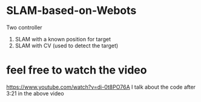 # SLAM-based-on-Webots
Two controller 
1. SLAM with a known position for target
2. SLAM with CV (used to detect the target)
# feel free to watch the video
https://www.youtube.com/watch?v=di-0t8PO76A
I talk about the code after 3:21 in the above video
